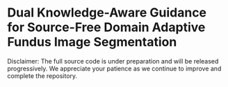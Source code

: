 # Dual Knowledge-Aware Guidance for Source-Free Domain Adaptive Fundus Image Segmentation
Disclaimer: The full source code is under preparation and will be released progressively. We appreciate your patience as we continue to improve and complete the repository.
